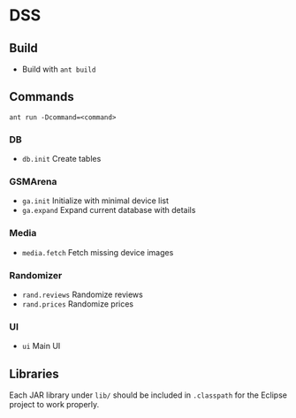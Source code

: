 # DSS

## Build

* Build with `ant build`


## Commands

`ant run -Dcommand=<command>`


### DB

* `db.init` Create tables


### GSMArena

* `ga.init` Initialize with minimal device list
* `ga.expand` Expand current database with details


### Media

* `media.fetch` Fetch missing device images


### Randomizer

* `rand.reviews` Randomize reviews
* `rand.prices` Randomize prices


### UI

* `ui` Main UI


## Libraries

Each JAR library under `lib/` should be included in `.classpath` for the Eclipse project to work properly.
